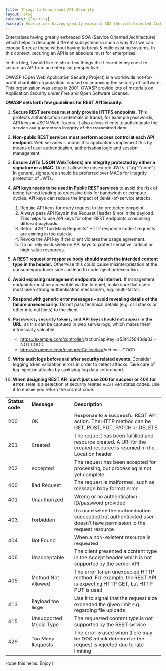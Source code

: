 ```yaml
---
title: Things to know about API Security
layout: blog
category: [Security]
excerpt: Enterprises having greatly embraced SOA (Service Oriented Architecture) which helps to decouple different subsystems in such a way that we can expose & reuse these without having to break & build existing systems. In this context, securing an API is an absolute must for enterprises. In this blog, I would like to share few things...
---
```


Enterprises having greatly embraced SOA (Service Oriented Architecture) which helps to decouple different subsystems in such a way that we can expose & reuse these without having to break & build existing systems. In this context, securing an API is an absolute must for enterprises.

In this blog, I would like to share few things that I learnt in my quest to secure an API from an enterprise perspective.

OWASP (Open Web Application Security Project) is a worldwide not-for-profit charitable organization focused on improving the security of software. This organization was setup in 2001. OWASP provide lots of materials on Application Security under Free and Open Software License.

**OWASP sets forth few guidelines for REST API Security.**

1. **Secure REST services must only provide HTTPS endpoints.** This protects authentication credentials in transit, for example passwords, API keys or JSON Web Tokens. It also allows clients to authenticate the service and guarantees integrity of the transmitted data.

2. **Non-public REST services must perform access control at each API endpoint.** Web services in monolithic applications implement this by means of user authentication, authorisation logic and session management.

3. **Ensure JWTs (JSON Web Tokens) are integrity protected by either a signature or a MAC.** Do not allow the unsecured JWTs: {“alg”:”none”}. In general, signatures should be preferred over MACs for integrity protection of JWTs.

4. **API keys needs to be used in Public REST services** to avoid the risk of being farmed leading to excessive bills for bandwidth or compute cycles. API keys can reduce the impact of denial-of-service attacks.

   1. Require API keys for every request to the protected endpoint.
   2. Always pass API Keys in the Request Header & not in the payload. This helps to use API Keys for other REST endpoints consuming different payloads.
   3. Return 429 “Too Many Requests” HTTP response code if requests are coming in too quickly.
   4. Revoke the API key if the client violates the usage agreement.
   5. Do not rely exclusively on API keys to protect sensitive, critical or high-value resources.

5. **A REST request or response body should match the intended content type in the header.** Otherwise this could cause misinterpretation at the consumer/producer side and lead to code injection/execution.

6. **Avoid exposing management endpoints via Internet.** If management endpoints must be accessible via the Internet, make sure that users must use a strong authentication mechanism, e.g. multi-factor.

7. **Respond with generic error messages – avoid revealing details of the failure unnecessarily.** Do not pass technical details (e.g. call stacks or other internal hints) to the client

8. **Passwords, security tokens, and API keys should not appear in the URL**, as this can be captured in web server logs, which makes them intrinsically valuable.

   - https://example.com/controller/<id>/action?apiKey=a53f435643de32 – NOT GOOD
   - https://example.com/resourceCollection/<id>/action – GOOD

9. **Write audit logs before and after security related events.** Consider logging token validation errors in order to detect attacks. Take care of log injection attacks by sanitizing log data beforehand.

10. **When designing REST API, don’t just use 200 for success or 404 for error.** Here is a selection of security related REST API status codes. Use it to ensure you return the correct code.

<table><tbody><tr><td>
  <strong>Status code</strong>
  </td><td>
  <strong>Message</strong>
  </td><td>
  <strong>Description</strong>
  </td></tr><tr><td>
  200
  </td><td>
  OK
  </td><td>
  Response
  to a successful REST API action. The HTTP method can be GET, POST, PUT, PATCH
  or DELETE
  </td></tr><tr><td>
  201
  </td><td>
  Created
  </td><td>
  The
  request has been fulfilled and resource created. A URI for the created
  resource is returned in the Location header
  </td></tr><tr><td>
  202
  </td><td>
  Accepted
  </td><td>
  The
  request has been accepted for processing, but processing is not yet complete
  </td></tr><tr><td>
  400
  </td><td>
  Bad Request
  </td><td>
  The
  request is malformed, such as message body format error
  </td></tr><tr><td>
  401
  </td><td>
  Unauthorized
  </td><td>
  Wrong
  or no authentication ID/password provided
  </td></tr><tr><td>
  403
  </td><td>
  Forbidden
  </td><td>
  It’s
  used when the authentication succeeded but authenticated user doesn’t have
  permission to the request resource
  </td></tr><tr><td>
  404
  </td><td>
  Not
  Found
  </td><td>
  When a
  non-existent resource is requested
  </td></tr><tr><td>
  406
  </td><td>
  Unacceptable
  </td><td>
  The
  client presented a content type in the Accept header which is not supported
  by the server API
  </td></tr><tr><td>
  405
  </td><td>
  Method
  Not Allowed
  </td><td>
  The
  error for an unexpected HTTP method. For example, the REST API is expecting
  HTTP GET, but HTTP PUT is used
  </td></tr><tr><td>
  413
  </td><td>
  Payload
  too large
  </td><td>
  Use it
  to signal that the request size exceeded the given limit e.g. regarding file
  uploads
  </td></tr><tr><td>
  415
  </td><td>
  Unsupported
  Media Type
  </td><td>
  The
  requested content type is not supported by the REST service
  </td></tr><tr><td>
  429
  </td><td>
  Too
  Many Requests
  </td><td>
  The
  error is used when there may be DOS attack detected or the request is
  rejected due to rate limiting
  </td></tr></tbody></table>

Hope this helps. Enjoy !!
